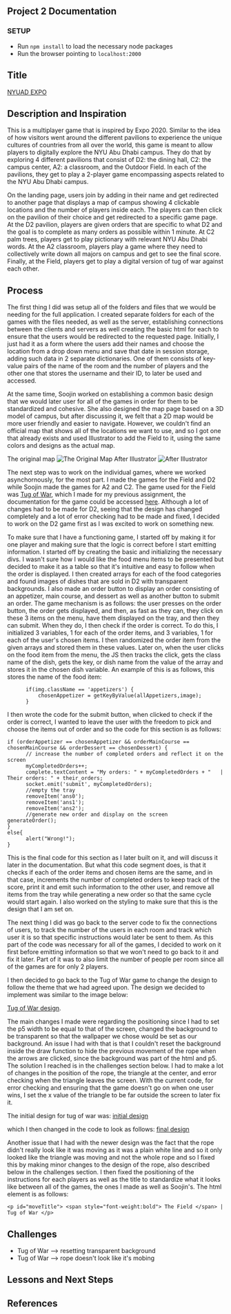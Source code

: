 Project 2 Documentation
----------------------

### SETUP 
* Run `npm install` to load the necessary node packages
* Run the browser pointing to `localhost:2000`

## Title
[NYUAD EXPO](https://nyuad-expo.glitch.me/)

## Description and Inspiration 
This is a multiplayer game that is inspired by Expo 2020. Similar to the idea of how visitors went around the different pavilions to experience the unique cultures of countries from all over the world, this game is meant to allow players to digitally explore the NYU Abu Dhabi campus. They do that by exploring 4 different pavilions that consist of D2: the dining hall, C2: the campus center, A2: a classroom, and the Outdoor Field. In each of the pavilions, they get to play a 2-player game encompassing aspects related to the NYU Abu Dhabi campus.

On the landing page, users join by adding in their name and get redirected to another page that displays a map of campus showing 4 clickable locations and the number of players inside each. The players can then click on the pavilion of their choice and get redirected to a specific game page. At the D2 pavilion, players are given orders that are specific to what D2 and the goal is to complete as many orders as possible within 1 minute. At C2 palm trees, players get to play pictionary with relevant NYU Abu Dhabi words. At the A2 classroom, players play a game where they need to collectively write down all majors on campus and get to see the final score. Finally, at the Field, players get to play a digital version of tug of war against each other.

## Process
The first thing I did was setup all of the folders and files that we would be needing for the full application. I created separate folders for each of the games with the files needed, as well as the server, establishing connections between the clients and servers as well creating the basic html for each to ensure that the users would be redirected to the requested page. Initially, I just had it as a form where the users add their names and choose the location from a drop down menu and save that date in session storage, adding such data in 2 separate dictionaries. One of them consists of key-value pairs of the name of the room and the number of players and the other one that stores the username and their ID, to later be used and accessed. 

At the same time, Soojin worked on establishing a common basic design that we would later user for all of the games in order for them to be standardized and cohesive. She also designed the map page based on a 3D model of campus, but after discussing it, we felt that a 2D map would be more user friendly and easier to navigate. However, we couldn't find an official map that shows all of the locations we want to use, and so I got one that already exists and used Illustrator to add the Field to it, using the same colors and designs as the actual map.

The original map ![The Original Map](allImages/campus-map.png) After Illustrator ![After Illustrator](allImages/edited-map.png)

The next step was to work on the individual games, where we worked asynchornously, for the most part. I made the games for the Field and D2 while Soojin made the games for A2 and C2. The game used for the Field was [Tug of War](link), which I made for my previous assignment, the documentation for the game could be accessed [here](link). Although a lot of changes had to be made for D2, seeing that the design has changed completely and a lot of error checking had to be made and fixed, I decided to work on the D2 game first as I was excited to work on something new. 

To make sure that I have a functioning game, I started off by making it for one player and making sure that the logic is correct before I start emitting information. I started off by creating the basic and initializing the necessary divs. I wasn't sure how I would like the food menu items to be presented but decided to make it as a table so that it's intuitive and easy to follow when the order is displayed. I then created arrays for each of the food categories and found images of dishes that are sold in D2 with transparent backgrounds. I also made an order button to display an order consisting of an appetizer, main course, and dessert as well as another button to submit an order. The game mechanism is as follows: the user presses on the order button, the order gets displayed, and then, as fast as they can, they click on these 3 items on the menu, have them displayed on the tray, and then they can submit. When they do, I then check if the order is correct. To do this, I initialized 3 variables, 1 for each of the order items, and 3 variables, 1 for each of the user's chosen items. I then randomized the order item from the given arrays and stored them in these values. Later on, when the user clicks on the food item from the menu, the JS then tracks the click, gets the class name of the dish, gets the key, or dish name from the value of the array and stores it in the chosen dish variable. An example of this is as follows, this stores the name of the food item:  

```
      if(img.className == 'appetizers') {
          chosenAppetizer = getKeyByValue(allAppetizers,image);
      }

```

I then wrote the code for the submit button, when clicked to check if the order is correct, I wanted to leave the user with the freedom to pick and choose the items out of order and so the code for this section is as follows:

```
if (orderAppetizer == chosenAppetizer && orderMainCourse == chosenMainCourse && orderDessert == chosenDessert) {
      // increase the number of completed orders and reflect it on the screen
      myCompletedOrders++;
      complete.textContent = "My orders: " + myCompletedOrders + "   |   Their orders: " + their_orders;
      socket.emit('submit', myCompletedOrders);
      //empty the tray
      removeItem('ans0');
      removeItem('ans1');
      removeItem('ans2');
      //generate new order and display on the screen
generateOrder();
}
else{
      alert("Wrong!");
}
```
This is the final code for this section as I later built on it, and will discuss it later in the documentation. But what this code segment does, is that it checks if each of the order items and chosen items are the same, and in that case, increments the number of completed orders to keep track of the score, print it and emit such information to the other user, and remove all items from the tray while generating a new order so that the same cycle would start again. I also worked on the styling to make sure that this is the design that I am set on. 

The next thing I did was go back to the server code to fix the connections of users, to track the number of the users in each room and track which user it is so that specific instructions would later be sent to them. As this part of the code was necessary for all of the games, I decided to work on it first before emitting information so that we won't need to go back to it and fix it later. Part of it was to also limit the number of people per room since all of the games are for only 2 players. 

I then decided to go back to the Tug of War game to change the design to follow the theme that we had agreed upon. The design we decided to implement was similar to the image below:

[Tug of War design](/images/field-design.png).

The main changes I made were regarding the positioning since I had to set the p5 width to be equal to that of the screen, changed the background to be transparent so that the wallpaper we chose would be set as our background. An issue I had with that is that I couldn't reset the background inside the draw function to hide the previous movement of the rope when the arrows are clicked, since the background was part of the html and p5. The solution I reached is in the challenges section below. I had to make a lot of changes in the position of the rope, the triangle at the center, and error checking when the triangle leaves the screen. With the current code, for error checking and ensuring that the game doesn't go on when one user wins, I set the x value of the triangle to be far outside the screen to later fix it.

The initial design for tug of war was:
[initial design](/images/field-initial-design.png)

which I then changed in the code to look as follows:
[final design](/images/field-final-design.png)

Another issue that I had with the newer design was the fact that the rope didn't really look like it was moving as it was a plain white line and so it only looked like the triangle was moving and not the whole rope and so I fixed this by making minor changes to the design of the rope, also described below in the challenges section. I then fixed the positioning of the instructions for each players as well as the title to standardize what it looks like between all of the games, the ones I made as well as Soojin's. The html element is as follows:

```
<p id="moveTitle"> <span style="font-weight:bold"> The Field </span> | Tug of War </p>
```



## Challenges 
* Tug of War --> resetting transparent background 
* Tug of War --> rope doesn't look like it's mobing


## Lessons and Next Steps

## References 
